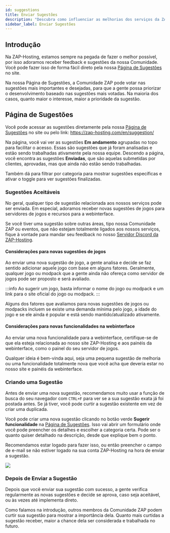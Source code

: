 ```yaml
---
id: suggestions
title: Enviar Sugestões
description: "Descubra como influenciar as melhorias dos serviços da ZAP-Hosting enviando e votando em sugestões da comunidade → Saiba mais agora"
sidebar_label: Enviar Sugestões
---
```




## Introdução
Na ZAP-Hosting, estamos sempre na pegada de fazer o melhor possível, por isso adoramos receber feedback e sugestões da nossa Comunidade. Você pode fazer isso de forma fácil direto pela nossa [Página de Sugestões](https://zap-hosting.com/en/suggestion/) no site.

Na nossa Página de Sugestões, a Comunidade ZAP pode votar nas sugestões mais importantes e desejadas, para que a gente possa priorizar o desenvolvimento baseado nas sugestões mais votadas. Na maioria dos casos, quanto maior o interesse, maior a prioridade da sugestão.

## Página de Sugestões
Você pode acessar as sugestões diretamente pela nossa [Página de Sugestões](https://zap-hosting.com/en/suggestion/) no site ou pelo link: https://zap-hosting.com/en/suggestion/

Na página, você vai ver as sugestões **Em andamento** agrupadas no topo para facilitar o acesso. Essas são sugestões que já foram analisadas e estão sendo trabalhadas ativamente pela nossa equipe. Descendo a página, você encontra as sugestões **Enviadas**, que são aquelas submetidas por clientes, aprovadas, mas que ainda não estão sendo trabalhadas.

Também dá para filtrar por categoria para mostrar sugestões específicas e ativar o toggle para ver sugestões finalizadas.

### Sugestões Aceitáveis
No geral, qualquer tipo de sugestão relacionada aos nossos serviços pode ser enviada. Em especial, adoramos receber novas sugestões de jogos para servidores de jogos e recursos para a webinterface.

Se você tiver uma sugestão sobre outras áreas, tipo nossa Comunidade ZAP ou eventos, que não estejam totalmente ligados aos nossos serviços, fique à vontade para mandar seu feedback no nosso [Servidor Discord da ZAP-Hosting](https://discord.com/invite/zaphosting).

#### Considerações para novas sugestões de jogos
Ao enviar uma nova sugestão de jogo, a gente analisa e decide se faz sentido adicionar aquele jogo com base em alguns fatores. Geralmente, qualquer jogo ou modpack que a gente ainda não ofereça como servidor de jogos pode ser proposto e será avaliado.

:::info
Ao sugerir um jogo, basta informar o nome do jogo ou modpack e um link para o site oficial do jogo ou modpack.
:::

Alguns dos fatores que avaliamos para novas sugestões de jogos ou modpacks incluem se existe uma demanda mínima pelo jogo, a idade do jogo e se ele ainda é popular e está sendo mantido/atualizado ativamente.

#### Considerações para novas funcionalidades na webinterface
Ao enviar uma nova funcionalidade para a webinterface, certifique-se de que ela esteja relacionada ao nosso site ZAP-Hosting e aos painéis da webinterface, como o painel do seu servidor de jogos.

Qualquer ideia é bem-vinda aqui, seja uma pequena sugestão de melhoria ou uma funcionalidade totalmente nova que você acha que deveria estar no nosso site e painéis da webinterface.

### Criando uma Sugestão
Antes de enviar uma nova sugestão, recomendamos muito usar a função de busca do seu navegador com `CTRL+F` para ver se a sua sugestão exata já foi postada antes. Se já tiver, você pode curtir a sugestão existente em vez de criar uma duplicada.

Você pode criar uma nova sugestão clicando no botão verde **Sugerir funcionalidade** na [Página de Sugestões](https://zap-hosting.com/en/suggestion/). Isso vai abrir um formulário onde você pode preencher os detalhes e escolher a categoria certa. Pode ser o quanto quiser detalhado na descrição, desde que explique bem o ponto.

Recomendamos estar logado para fazer isso, ou então preencher o campo de e-mail se não estiver logado na sua conta ZAP-Hosting na hora de enviar a sugestão.

![](https://github.com/zaphosting/docs/assets/42719082/3cb61b1b-b922-4145-8081-a52d0040bdaf)

### Depois de Enviar a Sugestão
Depois que você enviar sua sugestão com sucesso, a gente verifica regularmente as novas sugestões e decide se aprova, caso seja aceitável, ou às vezes até implementa direto.

Como falamos na introdução, outros membros da Comunidade ZAP podem curtir sua sugestão para mostrar a importância dela. Quanto mais curtidas a sugestão receber, maior a chance dela ser considerada e trabalhada no futuro.
